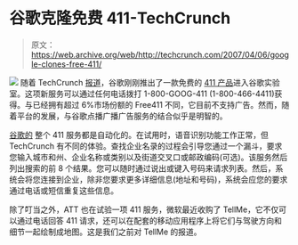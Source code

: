 # 谷歌克隆免费 411-TechCrunch

> 原文：<https://web.archive.org/web/http://techcrunch.com/2007/04/06/google-clones-free-411/>

[![](img/5fd721519683d1d0564b728656c63eac.png)](https://web.archive.org/web/20201203203647/http://labs.google.com/goog411/index.html) 随着 TechCrunch [报道](https://web.archive.org/web/20201203203647/http://www.beta.techcrunch.com/2007/04/06/google-launches-free-411-business/)，谷歌刚刚推出了一款免费的 [411 产品](https://web.archive.org/web/20201203203647/http://labs.google.com/goog411/index.html)进入谷歌实验室。这项新服务可以通过任何电话拨打 1-800-GOOG-411 (1-800-466-4411)获得。与已经拥有超过 6%市场份额的 Free411 不同，它目前不支持广告。然而，随着平台的发展，与谷歌点播广播广告服务的结合似乎是明智的。

[谷歌的](https://web.archive.org/web/20201203203647/https://crunchbase.com/organization/google) 整个 411 服务都是自动化的。在试用时，语音识别功能工作正常，但 TechCrunch 有不同的体验。查找企业名录的过程会引导您通过一个漏斗，要求您输入城市和州、企业名称或类别以及街道交叉口或邮政编码(可选)。该服务然后列出搜索的前 8 个结果。您可以随时通过说出或键入号码来请求列表。然后，系统会将您连接到企业，除非您要求更多详细信息(地址和号码)，系统会应您的要求通过电话或短信重复这些信息。

除了叮当之外，ATT 也在试验一项 411 服务，微软最近收购了 TellMe，它不仅可以通过电话回答 411 请求，还可以在配套的移动应用程序上将它们与驾驶方向和细节一起绘制成地图。这是我们之前对 TellMe 的报道。